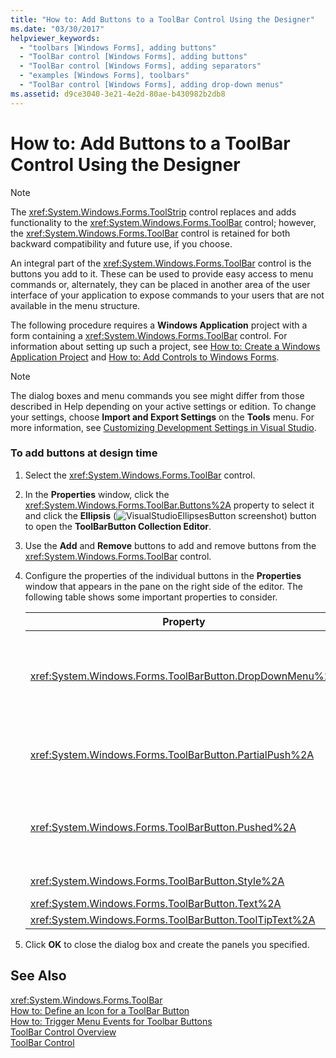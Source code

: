 ```yaml
---
title: "How to: Add Buttons to a ToolBar Control Using the Designer"
ms.date: "03/30/2017"
helpviewer_keywords: 
  - "toolbars [Windows Forms], adding buttons"
  - "ToolBar control [Windows Forms], adding buttons"
  - "ToolBar control [Windows Forms], adding separators"
  - "examples [Windows Forms], toolbars"
  - "ToolBar control [Windows Forms], adding drop-down menus"
ms.assetid: d9ce3040-3e21-4e2d-80ae-b430982b2db8
---
```

# How to: Add Buttons to a ToolBar Control Using the Designer
> [!NOTE]
>  The <xref:System.Windows.Forms.ToolStrip> control replaces and adds functionality to the <xref:System.Windows.Forms.ToolBar> control; however, the <xref:System.Windows.Forms.ToolBar> control is retained for both backward compatibility and future use, if you choose.  
  
 An integral part of the <xref:System.Windows.Forms.ToolBar> control is the buttons you add to it. These can be used to provide easy access to menu commands or, alternately, they can be placed in another area of the user interface of your application to expose commands to your users that are not available in the menu structure.  
  
 The following procedure requires a **Windows Application** project with a form containing a <xref:System.Windows.Forms.ToolBar> control. For information about setting up such a project, see [How to: Create a Windows Application Project](http://msdn.microsoft.com/library/b2f93fed-c635-4705-8d0e-cf079a264efa) and [How to: Add Controls to Windows Forms](../../../../docs/framework/winforms/controls/how-to-add-controls-to-windows-forms.md).  
  
> [!NOTE]
>  The dialog boxes and menu commands you see might differ from those described in Help depending on your active settings or edition. To change your settings, choose **Import and Export Settings** on the **Tools** menu. For more information, see [Customizing Development Settings in Visual Studio](http://msdn.microsoft.com/library/22c4debb-4e31-47a8-8f19-16f328d7dcd3).  
  
### To add buttons at design time  
  
1.  Select the <xref:System.Windows.Forms.ToolBar> control.  
  
2.  In the **Properties** window, click the <xref:System.Windows.Forms.ToolBar.Buttons%2A> property to select it and click the **Ellipsis** (![VisualStudioEllipsesButton screenshot](../../../../docs/framework/winforms/media/vbellipsesbutton.png "vbEllipsesButton")) button to open the **ToolBarButton Collection Editor**.  
  
3.  Use the **Add** and **Remove** buttons to add and remove buttons from the <xref:System.Windows.Forms.ToolBar> control.  
  
4.  Configure the properties of the individual buttons in the **Properties** window that appears in the pane on the right side of the editor. The following table shows some important properties to consider.  
  
    |Property|Description|  
    |--------------|-----------------|  
    |<xref:System.Windows.Forms.ToolBarButton.DropDownMenu%2A>|Sets the menu to be displayed in the drop-down toolbar button. The toolbar button's <xref:System.Windows.Forms.ToolBarButton.Style%2A> property must be set to <xref:System.Windows.Forms.ToolBarButtonStyle.DropDownButton>. This property takes an instance of the <xref:System.Windows.Forms.ContextMenu> class as a reference.|  
    |<xref:System.Windows.Forms.ToolBarButton.PartialPush%2A>|Sets whether a toggle-style toolbar button is partially pushed. The toolbar button's <xref:System.Windows.Forms.ToolBarButton.Style%2A> property must be set to <xref:System.Windows.Forms.ToolBarButtonStyle.ToggleButton>.|  
    |<xref:System.Windows.Forms.ToolBarButton.Pushed%2A>|Sets whether a toggle-style toolbar button is currently in the pushed state. The toolbar button's <xref:System.Windows.Forms.ToolBarButton.Style%2A> property must be set to <xref:System.Windows.Forms.ToolBarButtonStyle.ToggleButton> or <xref:System.Windows.Forms.ToolBarButtonStyle.PushButton>.|  
    |<xref:System.Windows.Forms.ToolBarButton.Style%2A>|Sets the style of the toolbar button. Must be one of the values in the <xref:System.Windows.Forms.ToolBarButtonStyle> enumeration.|  
    |<xref:System.Windows.Forms.ToolBarButton.Text%2A>|The text string displayed by the button.|  
    |<xref:System.Windows.Forms.ToolBarButton.ToolTipText%2A>|The text that appears as a ToolTip for the button.|  
  
5.  Click **OK** to close the dialog box and create the panels you specified.  
  
## See Also  
 <xref:System.Windows.Forms.ToolBar>  
 [How to: Define an Icon for a ToolBar Button](../../../../docs/framework/winforms/controls/how-to-define-an-icon-for-a-toolbar-button.md)  
 [How to: Trigger Menu Events for Toolbar Buttons](../../../../docs/framework/winforms/controls/how-to-trigger-menu-events-for-toolbar-buttons.md)  
 [ToolBar Control Overview](../../../../docs/framework/winforms/controls/toolbar-control-overview-windows-forms.md)  
 [ToolBar Control](../../../../docs/framework/winforms/controls/toolbar-control-windows-forms.md)

